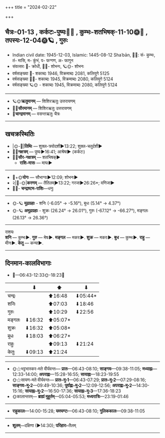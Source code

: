 +++
title = "2024-02-22"

+++
## चैत्रः-01-13  ,  कर्कटः-पुष्यः🌛🌌  ,  कुम्भः-शतभिषक्-11-10🌞🌌  ,  तपस्यः-12-04🌞🪐  ,  गुरुः
- Indian civil date: 1945-12-03, Islamic: 1445-08-12 Shaʿbān, 🌌🌞: सं- कुम्भः, तं- मासि, म- कुंभं, प- फग्गण, अ- फागुन
- संवत्सरः 🌛- क्रोधी, 🌌🌞- शोभनः, 🪐🌞- शोभनः
- वर्षसङ्ख्या 🌛- शकाब्दः 1946, विक्रमाब्दः 2081, कलियुगे 5125
- वर्षसङ्ख्या 🌌🌞- शकाब्दः 1945, विक्रमाब्दः 2080, कलियुगे 5124
- वर्षसङ्ख्या 🪐🌞 - शकाब्दः 1945, विक्रमाब्दः 2080, कलियुगे 5124
___________________
- 🪐🌞**ऋतुमानम्** — शिशिरऋतुः उत्तरायणम्
- 🌌🌞**सौरमानम्** — शिशिरऋतुः उत्तरायणम्
- 🌛**चान्द्रमानम्** — वसन्तऋतुः चैत्रः
___________________


## खचक्रस्थितिः
- |🌞-🌛|**तिथिः** — शुक्ल-त्रयोदशी►13:22; शुक्ल-चतुर्दशी►  
- 🌌🌛**नक्षत्रम्** — पुष्यः►16:41; आश्रेषा► (कर्कटः)  
- 🌌🌞**सौर-नक्षत्रम्** — शतभिषक्►  
  - **राशि-मासः** — माघः► 
___________________
- 🌛+🌞**योगः** — सौभाग्यः►12:09; शोभनः►  
- २|🌛-🌞|**करणम्** — तैतिलम्►13:22; गरजा►26:26*; वणिजा►  
- 🌌🌛- **चन्द्राष्टम-राशिः**—धनुः  
___________________
- 🌞-🪐 **मूढग्रहाः** - शनिः (-6.05° → -5.16°), बुधः (5.14° → 4.37°)
- 🌞-🪐 **अमूढग्रहाः** - शुक्रः (26.24° → 26.01°), गुरुः (-67.12° → -66.27°), मङ्गलः (26.13° → 26.36°)
___________________
राशयः  
**शनि** — कुम्भः►. **गुरु** — मेषः►. **मङ्गल** — मकरः►. **शुक्र** — मकरः►. **बुध** — कुम्भः►. **राहु** — मीनः►. **केतु** — कन्या►. 
___________________


## दिनमान-कालविभागाः
- 🌅—06:43-12:33🌞-18:23🌇  

|      |⬇     |⬆     |⬇     |
|------|-----|-----|------|
|चन्द्रः|     |⬆16:48 |⬇05:44*|
|शनिः   |     |⬆07:03 |⬇18:46 |
|गुरुः  |     |⬆10:29 |⬇22:56 |
|मङ्गलः |⬇16:32 |⬆05:07*|     |
|शुक्रः |⬇16:32 |⬆05:08*|     |
|बुधः   |⬇18:03 |⬆06:27*|     |
|राहुः  |     |⬆09:13 |⬇21:24 |
|केतुः  |⬇09:13 |⬆21:24 |     |
___________________
- 🌞⚝भट्टभास्कर-मते वीर्यवन्तः— **प्रातः**—06:43-08:10; **साङ्गवः**—09:38-11:05; **मध्याह्नः**—12:33-14:00; **अपराह्णः**—15:28-16:55; **सायाह्नः**—18:23-19:55  
- 🌞⚝सायण-मते वीर्यवन्तः— **प्रातः-मु॰1**—06:43-07:29; **प्रातः-मु॰2**—07:29-08:16; **साङ्गवः-मु॰2**—09:49-10:36; **पूर्वाह्णः-मु॰2**—12:09-12:56; **अपराह्णः-मु॰2**—14:30-15:16; **सायाह्नः-मु॰2**—16:50-17:36; **सायाह्नः-मु॰3**—17:36-18:23  
- 🌞कालान्तरम्— **ब्राह्मं मुहूर्तम्**—05:04-05:53; **मध्यरात्रिः**—23:19-01:46  
___________________
- **राहुकालः**—14:00-15:28; **यमघण्टः**—06:43-08:10; **गुलिककालः**—09:38-11:05  
___________________
- **शूलम्**—दक्षिणा (►14:30); **परिहारः**–तैलम्  
___________________
